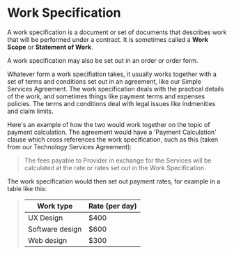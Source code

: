 # Work Specification

A work specification is a document or set of documents that describes work that will be performed under a contract. It is sometimes called a **Work Scope** or **Statement of Work**.

A work specification may also be set out in an order or order form.

Whatever form a work specifiation takes, it usually works together with a set of terms and conditions set out in an agreement, like our Simple Services Agreement. The work specification deals with the practical details of the work, and sometimes things like payment terms and expenses policies. The terms and conditions deal with legal issues like indmenities and claim limits.

Here's an example of how the two would work together on the topic of payment calculation. The agreement would have a 'Payment Calculation' clause which cross references the work specification, such as this (taken from our Technology Services Agreement):

>The fees payable to Provider in exchange for the Services will be calculated at the rate or rates set out in the Work Specification.

The work specification would then set out payment rates, for example in a table like this:

>|  Work type      |  Rate (per day) |
>|-----------------|-----------------|
>| UX Design       | $400            |
>| Software design | $600            |
>| Web design      | $300            |

